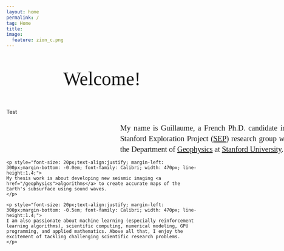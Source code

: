 ```yaml
---
layout: home
permalink: /
tag: Home
title:
image:
  feature: zion_c.png
---
```

<style media="all and (max-width: 500px)">
  p{
  background-color: yellow;
  }
</style>

<body>
    <p style="text-align:center; font-family: Calibri; font-size: 50px;">Welcome!</p>
    <p>Test</p>
    <p style="font-size: 20px;text-align:justify; margin-left: 300px;font-family: Calibri; width: 470px; line-height:1.4; margin-bottom: -0.0em;">
        My name is Guillaume, a French Ph.D. candidate in the Stanford Exploration Project (<a href="/sep">SEP</a>) research group within the Department of <a href="https://earth.stanford.edu/geophysics" target="_blank">Geophysics</a> at <a href="https://www.stanford.edu" target="_blank">Stanford University</a>.  
    </p>

    <p style="font-size: 20px;text-align:justify; margin-left: 300px;margin-bottom: -0.0em; font-family: Calibri; width: 470px; line-height:1.4;">
    My thesis work is about developing new seismic imaging <a href="/geophysics">algorithms</a> to create accurate maps of the Earth's subsurface using sound waves.
    </p>    

    <p style="font-size: 20px;text-align:justify; margin-left: 300px;margin-bottom: -0.5em; font-family: Calibri; width: 470px; line-height:1.4;">
    I am also passionate about machine learning (especially reinforcement learning algorithms), scientific computing, numerical modeling, GPU programming, and applied mathematics. Above all that, I enjoy the excitement of tackling challenging scientific research problems.
    </p>    

</body>
